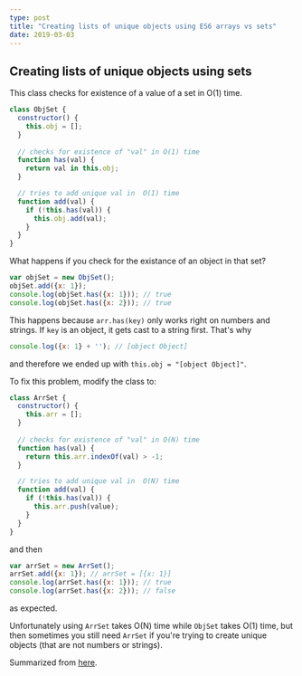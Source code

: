 ```yaml
---
type: post
title: "Creating lists of unique objects using ES6 arrays vs sets"
date: 2019-03-03
---
```


## Creating lists of unique objects using sets

This class checks for existence of a value of a set in O(1) time. 
```js
class ObjSet {
  constructor() {
    this.obj = [];
  }
  
  // checks for existence of "val" in O(1) time
  function has(val) {
    return val in this.obj;
  }

  // tries to add unique val in  O(1) time
  function add(val) {
    if (!this.has(val)) {
      this.obj.add(val);
    }
  }
}
```

What happens if you check for the existance of an object in that set?
```js
var objSet = new ObjSet();
objSet.add({x: 1});
console.log(objSet.has({x: 1})); // true
console.log(objSet.has({x: 2})); // true
```

This happens because `arr.has(key)` only works right on
numbers and strings. If `key` is an object, it gets cast to a string first.
That's why
```js
console.log({x: 1} + ''); // [object Object]
```
and therefore we ended up with `this.obj = "[object Object]"`.

To fix this problem, modify the class to:
```js
class ArrSet {
  constructor() {
    this.arr = [];
  }
  
  // checks for existence of "val" in O(N) time
  function has(val) {
    return this.arr.indexOf(val) > -1;
  }

  // tries to add unique val in  O(N) time
  function add(val) {
    if (!this.has(val)) {
      this.arr.push(value);
    }
  }
}
```

and then
```js
var arrSet = new ArrSet();
arrSet.add({x: 1}); // arrSet = [{x: 1}]
console.log(arrSet.has({x: 1})); // true
console.log(arrSet.has({x: 2})); // false
```
as expected.

Unfortunately using `ArrSet` takes O(N) time while
`ObjSet` takes O(1) time, but then sometimes you still need `ArrSet` 
if you're trying to create unique objects (that are not numbers or strings).









Summarized from [here](https://egghead.io/lessons/javascript-use-es6-sets-to-improve-javascript-performance).

